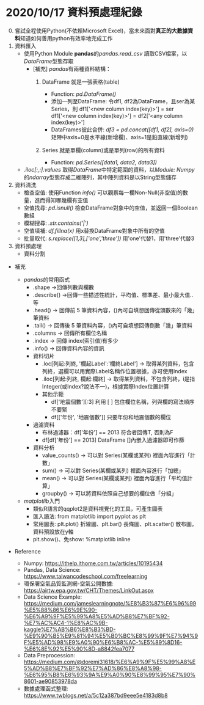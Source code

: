 # 2020/10/17 資料預處理紀錄
0. 嘗試全程使用Python(不依賴Microsoft Excel)，當未來面對**真正的大數據資料**知道如何善用python有效率地完成工作
1. 資料匯入
    * 使用Python Module **pandas**的*pandas.read_csv* 讀取CSV檔案，以*DataFrame*型態存取
        * [補充] *pandas*有兩種資料結構：
            1. DataFrame 就是一張表格(table)
                * Function: *pd.DataFrame(<dict>)*
                * 添加一列至DataFrame: 令df1, df2為DataFrame，且ser為某Series，則
                  df1['<new column index(key)>'] = ser
                  df1['<new column index(key)>'] = df2['<any column index(key)>']
                * DataFrames彼此合併: *df3 = pd.concat([df1, df2], axis=0)* 
                  矩陣中axis=0是水平線(新增欄)、axis=1是鉛直線(新增列)

            2. Series 就是單欄(column)或是單列(row)的所有資料
                * Function: *pd.Series([data1, data2, data3])*
    * *<data>.iloc[:,:].values* 取得*DataFrame*中特定範圍的資料，以*Module: Numpy*的*ndarray*型態存成二維陣列，其中陣列資料是以String型態儲存
2. 資料清洗
    * 檢查空值: 使用Function *info()* 可以觀察每一欄Non-Null(非空值)的數量，進而得知哪幾欄有空值
    * 空值找尋: *pd.isnull()* 檢查DataFrame對象中的空值，並返回一個Boolean數組
    * 模糊搜尋: *.str.contains('<str1>|<str2>')*
    * 空值填補: *df.fillna(x)* 用x替換DataFrame對象中所有的空值
    * 批量取代: *s.replace([1,3],['one','three'])* 用'one'代替1，用'three'代替3
3. 資料預處理
    * 資料分割
* 補充
    * *pandas*的常用函式
        * .shape →回傳列數與欄數
        * .describe() →回傳一些描述性統計，平均值、標準差、最小最大值..等
        * .head() → 回傳前 5 筆資料內容，()內可自填想回傳從頭數來的「幾」筆資料
        * .tail() → 回傳後 5 筆資料內容，()內可自填想回傳倒數「幾」筆資料
        * .columns → 回傳所有欄位名稱
        * .index → 回傳 index(索引值)有多少
        * .info() → 回傳資料內容的資訊
        * 資料切片
            * .loc[列起:列終, '欄起Label':'欄終Label'] → 取得某列資料，包含列終，選欄可以用實際Label名稱作位置根據，亦可使用Index
            * .iloc[列起:列終, 欄起:欄終] → 取得某列資料，不包含列終，i是指Integer(或Index?說法不一)，根據實際Index位置計算
            * 其他示範
                * df['地震個數'][:3] 利用 [ ] 包住欄位名稱，列與欄的寫法順序不要緊
                * df[['年份', '地震個數']] 只要年份和地震個數的欄位
        * 過濾資料
            * 布林過濾器：df['年份'] == 2013 符合者回傳T, 否則為F
            * df[df['年份'] == 2013] DataFrame []內嵌入過濾器即可作篩
        * 資料分析
            * value_counts() → 可以對 Series(某欄或某列) 裡面內容進行「計數」
            * sum() → 可以對 Series(某欄或某列) 裡面內容進行「加總」
            * mean() → 可以對 Series(某欄或某列) 裡面內容進行「平均值計算」
            * groupby() → 可以將資料依照自己想要的欄位做「分組」
    * *matplotlib*入門
        * 類似R語言的qqplot2是資料視覺化的工具，可產生圖表
        * 匯入語法: from matplotlib import pyplot as plt
        * 常用圖表: plt.plot() 折線圖、plt.bar() 長條圖、plt.scatter() 散布圖，資料預設放在y軸
        * plt.show()、免show: %matplotlib inline

* Reference
    * Numpy: https://ithelp.ithome.com.tw/articles/10195434
    * Pandas, Data Science: https://www.taiwancodeschool.com/freelearning
    * 環保署空氣品質監測網-空氣公開數據: https://airtw.epa.gov.tw/CHT/Themes/LinkOut.aspx
    * Data Science Example: https://medium.com/jameslearningnote/%E8%B3%87%E6%96%99%E5%88%86%E6%9E%90-%E6%A9%9F%E5%99%A8%E5%AD%B8%E7%BF%92-%E7%AC%AC4-1%E8%AC%9B-kaggle%E7%AB%B6%E8%B3%BD-%E9%90%B5%E9%81%94%E5%B0%BC%E8%99%9F%E7%94%9F%E5%AD%98%E9%A0%90%E6%B8%AC-%E5%89%8D16-%E6%8E%92%E5%90%8D-a8842fea7077
    * Data Preprocession: https://medium.com/@doremi31618/%E6%A9%9F%E5%99%A8%E5%AD%B8%E7%BF%92%E7%AD%86%E8%A8%98-%E6%95%B8%E6%93%9A%E9%A0%90%E8%99%95%E7%90%8601-ae90853978da
    * 數據處理函式整理: https://www.twblogs.net/a/5c12a387bd9eee5e4183d8b8